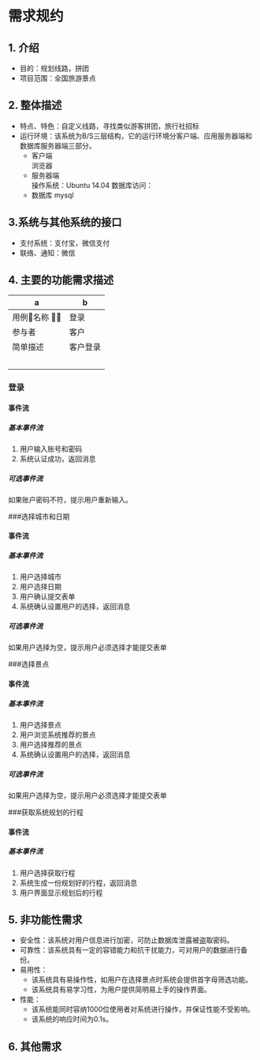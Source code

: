 # 需求规约

## 1. 介绍
+ 目的：规划线路，拼团
+ 项目范围：全国旅游景点

## 2. 整体描述
+ 特点、特色：自定义线路，寻找类似游客拼团，旅行社招标
+ 运行环境：该系统为B/S三层结构，它的运行环境分客户端、应用服务器端和数据库服务器端三部分。 
	+ 客户端  
		浏览器
	+ 服务器端  
		操作系统：Ubuntu 14.04
		数据库访问：
	+ 数据库
		mysql		 
	
## 3.系统与其他系统的接口
+ 支付系统：支付宝，微信支付
+ 联络、通知：微信

## 4. 主要的功能需求描述
| a | b |
| --- | --- |
| 用例名称 | 登录 |
| 参与者 | 客户 |
| 简单描述 | 客户登录 |
|  |  |
|  |  |
|  |  |
|  |  |
|  |  |
### 登录
#### 事件流
##### 基本事件流
1. 用户输入账号和密码
2. 系统认证成功，返回消息

##### 可选事件流
如果账户密码不符，提示用户重新输入。

###选择城市和日期
#### 事件流
##### 基本事件流
1. 用户选择城市
2. 用户选择日期
3. 用户确认提交表单
4. 系统确认设置用户的选择，返回消息

##### 可选事件流
如果用户选择为空，提示用户必须选择才能提交表单

###选择景点
#### 事件流
##### 基本事件流
1. 用户选择景点
2. 用户浏览系统推荐的景点
3. 用户选择推荐的景点
4. 系统确认设置用户的选择，返回消息

##### 可选事件流
如果用户选择为空，提示用户必须选择才能提交表单

###获取系统规划的行程
#### 事件流
##### 基本事件流
1. 用户选择获取行程
2. 系统生成一份规划好的行程，返回消息
3. 用户界面显示规划后的行程


## 5. 非功能性需求
+ 安全性：该系统对用户信息进行加密，可防止数据库泄露被盗取密码。
+ 可靠性：该系统具有一定的容错能力和抗干扰能力，可对用户的数据进行备份。
+ 易用性：
  +  该系统具有易操作性，如用户在选择景点时系统会提供首字母筛选功能。
  +  该系统具有易学习性，为用户提供简明易上手的操作界面。
+ 性能：
  + 该系统能同时容纳1000位使用者对系统进行操作，并保证性能不受影响。
  + 该系统的响应时间为0.1s。

## 6. 其他需求
